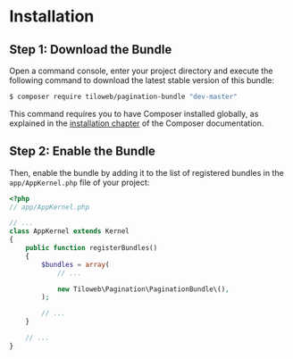 Installation
============

Step 1: Download the Bundle
---------------------------

Open a command console, enter your project directory and execute the
following command to download the latest stable version of this bundle:

```bash
$ composer require tiloweb/pagination-bundle "dev-master"
```

This command requires you to have Composer installed globally, as explained
in the [installation chapter](https://getcomposer.org/doc/00-intro.md)
of the Composer documentation.

Step 2: Enable the Bundle
-------------------------

Then, enable the bundle by adding it to the list of registered bundles
in the `app/AppKernel.php` file of your project:

```php
<?php
// app/AppKernel.php

// ...
class AppKernel extends Kernel
{
    public function registerBundles()
    {
        $bundles = array(
            // ...

            new Tiloweb\Pagination\PaginationBundle\(),
        );

        // ...
    }

    // ...
}
```
